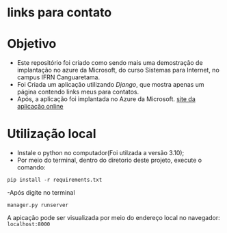 # links para contato

# Objetivo
- Este repositório foi criado como sendo mais uma demostração de implantação no azure da Microsoft, do curso Sistemas para Internet, no campus IFRN Canguaretama. 
- Foi Criada um aplicação utilizando *Django*, que mostra apenas um página contendo links meus para contatos.  
- Após, a aplicação foi implantada no Azure da Microsoft.
[site da aplicação online](https://recipesdjango.azurewebsites.net/)

# Utilização local
- Instale o python no computador(Foi utilzada a versão 3.10);
- Por meio do terminal, dentro do diretorio deste projeto, execute o comando:
```
pip install -r requirements.txt
```
-Após digite no terminal
```
manager.py runserver
```

A apicação pode ser visualizada por meio do endereço local no navegador:  
```localhost:8000```
